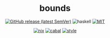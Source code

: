 <div align="center">

# bounds

[![GitHub release (latest SemVer)](https://img.shields.io/github/v/release/tbidne/bounds?include_prereleases&sort=semver)](https://github.com/tbidne/bounds/releases/)
![haskell](https://img.shields.io/static/v1?label=&message=9.6&logo=haskell&logoColor=655889&labelColor=2f353e&color=655889)
[![MIT](https://img.shields.io/github/license/tbidne/bounds?color=blue)](https://opensource.org/licenses/MIT)

[![nix](http://img.shields.io/github/actions/workflow/status/tbidne/bounds/nix.yaml?branch=main&label=nix&logo=nixos&logoColor=85c5e7&labelColor=2f353c)](https://github.com/tbidne/bounds/actions/workflows/nix.yaml)
[![cabal](http://img.shields.io/github/actions/workflow/status/tbidne/bounds/cabal.yaml?branch=main&label=cabal&labelColor=2f353c)](https://github.com/tbidne/bounds/actions/workflows/cabal.yaml)
[![style](http://img.shields.io/github/actions/workflow/status/tbidne/bounds/style.yaml?branch=main&label=style&logoColor=white&labelColor=2f353c)](https://github.com/tbidne/bounds/actions/workflows/style.yaml)

</div>
